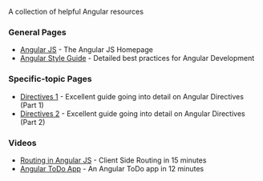 A collection of helpful Angular resources

### General Pages
* [Angular JS](https://angularjs.org/) - The Angular JS Homepage
* [Angular Style Guide](https://github.com/johnpapa/angular-styleguide) - Detailed best practices for Angular Development

### Specific-topic Pages
* [Directives 1](http://www.sitepoint.com/practical-guide-angularjs-directives/) - Excellent guide going into detail on Angular Directives (Part 1)
* [Directives 2](http://www.sitepoint.com/practical-guide-angularjs-directives-part-two/) - Excellent guide going into detail on Angular Directives (Part 2)

### Videos
* [Routing in Angular JS](https://www.youtube.com/watch?v=5uhZCc0j9RY) - Client Side Routing in 15 minutes
* [Angular ToDo App](https://www.youtube.com/watch?v=WuiHuZq_cg4) - An Angular ToDo app in 12 minutes